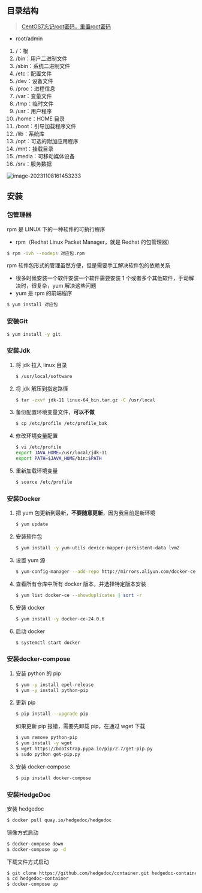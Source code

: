 ## 目录结构

> [CentOS7忘记root密码，重置root密码](https://blog.csdn.net/gnail_oug/article/details/94721777)

- root/admin

1. /：根
2. /bin：用户二进制文件
3. /sbin：系统二进制文件
4. /etc：配置文件
5. /dev：设备文件
6. /proc：进程信息
7. /var：变量文件
8. /tmp：临时文件
9. /usr：用户程序
10. /home：HOME 目录
11. /boot：引导加载程序文件
12. /lib：系统库
13. /opt：可选的附加应用程序
14. /mnt：挂载目录
15. /media：可移动媒体设备
16. /srv：服务数据

![image-20231108161453233](https://gitee.com/lilyn/pic/raw/master/lagoulearn-img/image-20231108161453233.png)

## 安装

### 包管理器

rpm 是 LINUX 下的一种软件的可执行程序

- rpm（Redhat Linux Packet Manager，就是 Redhat 的包管理器）

```bash
$ rpm -ivh --nodeps 对应包.rpm
```

rpm 软件包形式的管理虽然方便，但是需要手工解决软件包的依赖关系

- 很多时候安装一个软件安装一个软件需要安装 1 个或者多个其他软件，手动解决时，很复杂，yum 解决这些问题
- yum 是 rpm 的前端程序

```bash
$ yum install 对应包
```

### 安装Git

```bash
$ yum install -y git
```

### 安装Jdk

1. 将 jdk 拉入 linux 目录

    ```bash
    $ /usr/local/software
    ```

2. 将 jdk 解压到指定路径

    ```bash
    $ tar -zxvf jdk-11 linux-64_bin.tar.gz -C /usr/local
    ```

3. 备份配置环境变量文件，**可以不做**

    ```bash
    $ cp /etc/profile /etc/profile_bak
    ```

4. 修改环境变量配置

    ```bash
    $ vi /etc/profile
    export JAVA_HOME=/usr/local/jdk-11
    export PATH=$JAVA_HOME/bin:$PATH
    ```

5. 重新加载环境变量

    ```bash
    $ source /etc/profile
    ```

### 安装Docker

1. 把 yum 包更新到最新，**不要随意更新**，因为我目前是新环境

   ```bash
   $ yum update
   ```

2. 安装软件包

   ```bash
   $ yum install -y yum-utils device-mapper-persistent-data lvm2
   ```

3. 设置 yum 源

   ```bash
   $ yum-config-manager --add-repo http://mirrors.aliyun.com/docker-ce/linux/centos/docker-ce.repo
   ```

4. 查看所有仓库中所有 docker 版本，并选择特定版本安装

   ```bash
   $ yum list docker-ce --showduplicates | sort -r
   ```

5. 安装 docker

   ```bash
   $ yum install -y docker-ce-24.0.6
   ```

6. 启动 docker

   ```bash
   $ systemctl start docker
   ```

### 安装docker-compose

1. 安装 python 的 pip

    ```bash
    $ yum -y install epel-release
    $ yum -y install python-pip
    ```

2. 更新 pip

    ```bash
    $ pip install --upgrade pip
    ```

	如果更新 pip 报错，需要先卸载 pip，在通过 wget 下载

    ```bash
    $ yum remove python-pip
    $ yum install -y wget
    $ wget https://bootstrap.pypa.io/pip/2.7/get-pip.py
    $ sudo python get-pip.py
    ```

3. 安装 docker-compose

    ```bash
    $ pip install docker-compose 
    ```

### 安装HedgeDoc

安装 hedgedoc

```bash
$ docker pull quay.io/hedgedoc/hedgedoc
```

镜像方式启动

```bash
$ docker-compose down
$ docker-compose up -d
```

下载文件方式启动

```bash
$ git clone https://github.com/hedgedoc/container.git hedgedoc-container
$ cd hedgedoc-container
$ docker-compose up
```

